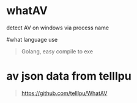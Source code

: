 # whatAV
detect AV on windows via process name

#what language use
> Golang, easy compile to exe

# av json data from telllpu
>https://github.com/telllpu/WhatAV
